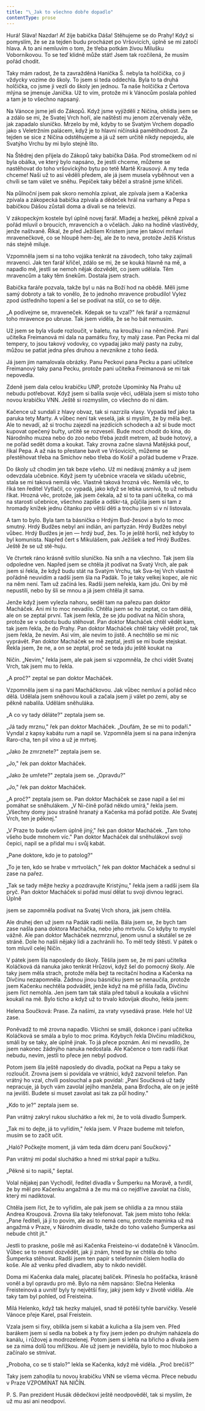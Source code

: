 ```yaml
---
title: "\_Jak to všechno dobře dopadlo"
contentType: prose
---
```


<section>

Hurá! Sláva! Nazdar! Ať žije babička Dáša! Stěhujeme se do Prahy! Když si pomyslím, že se za tejden budu procházet po Vršovicích, úplně se mi zatočí hlava. A to ani nemluvím o tom, že třeba potkám živou Milušku Voborníkovou. To se teď klidně může stát! Jsem tak rozčilená, že musím pořád chodit.

Taky mám radost, že ta zavražděná Hanička Š. nebyla ta holčička, co ji vždycky vozíme do školy. To jsem si teda oddechla. Byla to ta druhá holčička, co jsme ji vezli do školy jen jednou. Ta naše holčička z Čertova mlýna se jmenuje Janička. Už to vím, protože mi k Vánocům poslala pohled a tam je to všechno napsaný.

Na Vánoce jsme jeli do Zákopů. Když jsme vyjížděli z Ničína, ohlídla jsem se a zdálo se mi, že Svatej Vrch hoří, ale naštěstí mu jenom zčervenaly věže, jak zapadalo sluníčko. Mrzelo by mě, kdyby to se Svatým Vrchem dopadlo jako s Veletržním palácem, když je to hlavní ničínská pamětihodnost. Za tejden se sice z Ničína odstěhujeme a já už sem určitě nikdy nepojedu, ale Svatýho Vrchu by mi bylo stejně líto.

Na Štědrej den přijela do Zákopů taky babička Dáša. Pod stromečkem od ní byla obálka, ve který bylo napsáno, že jestli chceme, můžeme se nastěhovat do toho vršovickýho bytu po tetě Martě Krausový. A my teda chceme! Naši už to asi věděli předem, ale já jsem musela vyběhnout ven a chvíli se tam válet ve sněhu. Pepíček taky běžel a strašně jsme křičeli.

Na půlnoční jsem pak skoro nemohla zpívat, ale zpívala jsem a Kačenka zpívala a zákopecká babička zpívala a dědeček hrál na varhany a Pepa s babičkou Dášou zůstali doma a dívali se na televizi.

V zákopeckým kostele byl úplně novej farář. Mladej a hezkej, pěkně zpíval a pořád mluvil o broucích, mravencích a o včelách. Jako na hodině vlastivědy, jenže naštvaně. Říkal, že před Ježíšem Kristem jsme jen takoví mrňaví mravenečkové, co se hloupě hem-žej, ale že to neva, protože Ježíš Kristus nás stejně miluje.

Vzpomněla jsem si na toho vojáka tenkrát na závodech, toho taky zajímali mravenci. Jak ten farář křičel, zdálo se mi, že se kouká hlavně na mě, a napadlo mě, jestli se nemoh nějak dozvědět, co jsem udělala. Těm mravencům a taky těm šnekům. Dostala jsem strach.

Babička faráře pozvala, takže byl u nás na Boží hod na obědě. Měli jsme samý dobroty a tak to vonělo, že to jednoho mravence probudilo! Vylez zpod ústředního topení a šel se podívat na stůl, co se to děje.

„A podívejme se, mraveneček. Kdepak se tu vzal?" řek farář a rozmáznul toho mravence po ubruse. Tak jsem viděla, že se ho bát nemusím.

Už jsem se byla všude rozloučit, v baletu, na kroužku i na němčině. Pani učitelka Freimanová mi dala na památku fixy, ty malý zase. Pan Pecka mi dal tempery, to jsou takový vodovky, co vypadaj jako malý pasty na zuby, můžou se patlat jedna přes druhou a nevznikne z toho šedá.

Já jsem jim namalovala obrázky. Panu Peckovi pana Pecku a pani učitelce Freimanový taky pana Pecku, protože pani učitelka Freimanová se mi tak nepovedla.

Zdeně jsem dala celou krabičku UNP, protože Upomínky Na Prahu už nebudu potřebovat. Když jsem si balila svoje věci, udělala jsem si místo toho novou krabičku VNN. Ještě si rozmyslím, co všechno do ní dám.

Kačence už sundali z hlavy obvaz, tak si nazrzila vlasy. Vypadá teď jako ta paruka tety Marty. A vůbec není tak veselá, jak si myslím, že by měla bejt. Ale to nevadí, až si trochu zajezdí na jezdících schodech a až si bude moct kupovat opečený buřty, určitě se rozveselí. Bude moct chodit do kina, do Národního muzea nebo do zoo nebo třeba jezdit metrem, až bude hotový, a ne pořád sedět doma a koukat. Taky zrovna začne slavná Matějská pouť, říkal Pepa. A až nás to přestane bavit ve Vršovicích, můžeme se přestěhovat třeba na Smíchov nebo třeba do Košíř a pořád budeme v Praze.

Do školy už chodím jen tak beze všeho. Už mi nedávaj známky a už jsem odevzdala učebnice. Když jsem ty učebnice vracela ve skladu učebnic, stala se mi taková nemilá věc. Vlastně taková hrozná věc. Nemilá věc, to říká ten ředitel Vytlačil, co vypadá, jako když se lebka usmívá, to už nebudu říkat. Hrozná věc, protože, jak jsem čekala, až si to ta pani učitelka, co má na starosti učebnice, všechno zapíše a odškr-tá, půjčila jsem si tam z hromady knížek jednu čítanku pro větší děti a trochu jsem si v ní listovala.

A tam to bylo. Byla tam ta básnička o Hrdým Bud-žesovi a bylo to moc smutný. Hrdý Budžes nebyl ani indián, ani partyzán. Hrdý Budžes nebyl vůbec. Hrdý Budžes je jen — hrdý buď, žes. To je ještě horší, než kdyby to byl komunista. Napřed čert s Mikulášem, pak Ježíšek a teď Hrdý Budžes. Ještě že se už stě-huju.

Ve čtvrtek ráno krásně svítilo sluníčko. Na sníh a na všechno. Tak jsem šla odpoledne ven. Napřed jsem se chtěla jít podívat na Svatý Vrch, ale pak jsem si řekla, že když budu stát na Svatým Vrchu, tak Sva-tej Vrch vlastně pořádně neuvidím a radši jsem šla na Padák. To je taky velkej kopec, ale nic na něm není. Tam už začíná les. Radši jsem neřekla, kam jdu. Oni by mě nepustili, nebo by šli se mnou a já jsem chtěla jít sama.

Jenže když jsem vylezla nahoru, seděl tam na pařezu pan doktor Macháček. Ani mi to moc nevadilo. Chtěla jsem se ho zeptat, co tam dělá, ale on se zeptal první. Tak jsem řekla, že se jdu podívat na Ničín shora, protože se v sobotu budu stěhovat. Pan doktor Macháček chtěl vědět kam, tak jsem řekla, že do Prahy. Pan doktor Macháček chtěl taky vědět proč, tak jsem řekla, že nevim. Asi vím, ale nevim to jistě. A nechtělo se mi nic vyprávět. Pan doktor Macháček se mě zeptal, jestli se mi bude stejskat. Řekla jsem, že ne, a on se zeptal, proč se teda jdu ještě koukat na

Ničín. „Nevim," řekla jsem, ale pak jsem si vzpomněla, že chci vidět Svatej Vrch, tak jsem mu to řekla.

„A proč?" zeptal se pan doktor Macháček.

Vzpomněla jsem si na pani Macháčkovou. Jak vůbec nemluví a pořád něco dělá. Udělala jsem sněhovou kouli a začala jsem ji válet po zemi, aby se pěkně nabalila. Udělám sněhuláka.

„A co vy tady děláte?" zeptala jsem se.

„Já tady mrznu," řek pan doktor Macháček. „Doufám, že se mi to podaří." Vyndal z kapsy kabátu rum a napil se. Vzpomněla jsem si na pana inženýra Raro-cha, ten pil víno a už je mrtvej.

„Jako že zmrznete?" zeptala jsem se.

„Jo," řek pan doktor Macháček.

„Jako že umřete?" zeptala jsem se. „Opravdu?"

„Jo," řek pan doktor Macháček.

„A proč?" zeptala jsem se. Pan doktor Macháček se zase napil a šel mi pomáhat se sněhulákem. „V Ni-číně pořád někdo umírá," řekla jsem. „Všechny domy jsou strašně hranatý a Kačenka má pořád potíže. Ale Svatej Vrch, ten je pěknej."

„V Praze to bude ovšem úplně jiný," řek pan doktor Macháček. „Tam toho všeho bude mnohem víc." Pan doktor Macháček dal sněhulákovi svoji čepici, napil se a přidal mu i svůj kabát.

„Pane doktore, kdo je to patolog?"

„To je ten, kdo se hrabe v mrtvolách," řek pan doktor Macháček a sednul si zase na pařez.

„Tak se tady mějte hezky a pozdravujte Kristýnu," řekla jsem a radši jsem šla pryč. Pan doktor Macháček si pořád musí dělat tu svoji divnou legraci. Úplně

jsem se zapomněla podívat na Svatej Vrch shora, jak jsem chtěla.

Ale druhej den už jsem na Padák radši nešla. Bála jsem se, že bych tam zase našla pana doktora Macháčka, nebo jeho mrtvolu. Co kdyby to myslel vážně. Ale pan doktor Macháček nezmrznul, jenom usnul a skutálel se ze stráně. Dole ho našli nějaký lidi a zachránili ho. To měl tedy štěstí. V pátek o tom mluvil celej Ničín.

V pátek jsem šla naposledy do školy. Těšila jsem se, že mi pani učitelka Koláčková dá nanuka jako tenkrát Hrůzovi, když šel do pomocný školy. Ale taky jsem měla strach, protože měla bejt ta recitační hodina a Kačenka na Dívčinu nezapomněla. Žádnou jinou básničku jsem se nenaučila, protože jsem Kačenku nechtěla podvádět, jenže když na mě přišla řada, Dívčinu jsem říct nemohla. Jen jsem tam tak stála před tabulí a koukala a všichni koukali na mě. Bylo ticho a když už to trvalo kdovíjak dlouho, řekla jsem:

Helena Součková: Prase. Za našimi, za vraty vysedává prase. Hele ho! Už zase.

Poněvadž to mě zrovna napadlo. Všichni se smáli, dokonce i pani učitelka Koláčková se smála a bylo to moc príma. Kdybych řekla Dívčinu mladičkou, smáli by se taky, ale úplně jinak. To já přece poznám. Ani mi nevadilo, že jsem nakonec žádnýho nanuka nedostala. Ale Kačence o tom radši říkat nebudu, nevím, jestli to přece jen nebyl podvod.

Potom jsem šla ještě naposledy do divadla, počkat na Pepu a taky se rozloučit. Zrovna jsem si povídala ve vrátnici, když zazvonil telefon. Pan vrátný ho vzal, chvíli poslouchal a pak povídal: „Paní Součková už tady nepracuje, já bych vám zavolal jejího manžela, pana Brďocha, ale on je ještě na jevišti. Budete si muset zavolat asi tak za půl hodiny."

„Kdo to je?" zeptala jsem se.

Pan vrátný zakryl rukou sluchátko a řek mi, že to volá divadlo Šumperk.

„Tak mi to dejte, já to vyřídím," řekla jsem. V Praze budeme mít telefon, musím se to začít učit.

„Haló? Počkejte moment, já vám teda dám dceru paní Součkový."

Pan vrátný mi podal sluchátko a hned mi strkal papír a tužku.

„Pěkně si to napiš," šeptal.

Volal nějakej pan Vychodil, ředitel divadla v Šumperku na Moravě, a tvrdil, že by měl pro Kačenku angažmá a že mu má co nejdříve zavolat na číslo, který mi nadiktoval.

Chtěla jsem říct, že to vyřídím, ale pak jsem se ohlídla a za mnou stála Andrea Kroupová. Zrovna šla taky telefonovat. Tak jsem místo toho řekla: „Pane řediteli, já jí to povím, ale asi to nemá cenu, protože maminka už má angažmá v Praze, v Národním divadle, takže do toho vašeho Šumperka asi nebude chtít jít."

Jestli to praskne, pošle mě asi Kačenka Freisteino-vi dodatečně k Vánocům. Vůbec se to nesmí dozvědět, jak ji znám, hned by se chtěla do toho Šumperka stěhovat. Radši jsem ten papír s telefonním číslem hodila do koše. Ale až venku před divadlem, aby to nikdo neviděl.

Doma mi Kačenka dala malej, placatej balíček. Přinesla ho pošťačka, krásně voněl a byl opravdu pro mě. Bylo na něm napsáno: Slečna Helenka Freisteinová a uvnitř byly ty největší fixy, jaký jsem kdy v životě viděla. Ale taky tam byl pohled, od Freisteina.

Milá Helenko, když tak hezky maluješ, snad tě potěší tyhle barvičky. Veselé Vánoce přeje Karel, psal Freistein.

Vzala jsem si fixy, oblíkla jsem si kabát a kulicha a šla jsem ven. Před barákem jsem si sedla na bobek a ty fixy jsem jeden po druhým naházela do kanálu, i růžovej a modrozelenej. Potom jsem si lehla na břicho a dívala jsem se za nima dolů tou mřížkou. Ale už jsem je neviděla, bylo to moc hluboko a začínalo se stmívat.

„Proboha, co se ti stalo?" lekla se Kačenka, když mě viděla. „Proč brečíš?"

Taky jsem zahodila tu novou krabičku VNN se všema věcma. Přece nebudu v Praze VZPOMÍNAT NA NIČÍN.

P. S. Pan prezident Husák dědečkovi ještě neodpověděl, tak si myslím, že už mu asi ani neodpoví.

</section>
